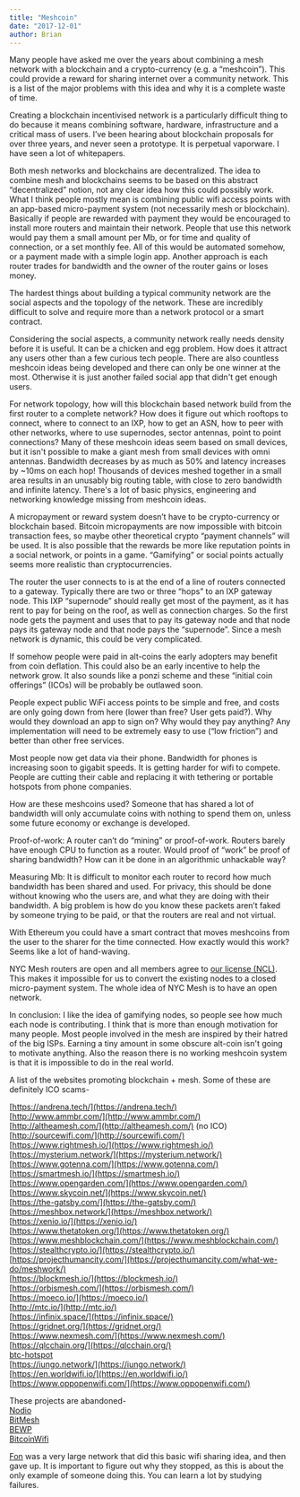 ```yaml
---
title: "Meshcoin"
date: "2017-12-01"
author: Brian
---
```

Many people have asked me over the years about combining a mesh network with a blockchain and a crypto-currency (e.g. a “meshcoin”). This could provide a reward for sharing internet over a community network. This is a list of the major problems with this idea and why it is a complete waste of time.

Creating a blockchain incentivised network is a particularly difficult thing to do because it means combining software, hardware, infrastructure and a critical mass of users. I’ve been hearing about blockchain proposals for over three years, and never seen a prototype. It is perpetual vaporware. I have seen a lot of whitepapers.

Both mesh networks and blockchains are decentralized. The idea to combine mesh and blockchains seems to be based on this abstract “decentralized” notion, not any clear idea how this could possibly work. What I think people mostly mean is combining public wifi access points with an app-based micro-payment system  (not necessarily mesh or blockchain). Basically if people are rewarded with payment they would be encouraged to install more routers and maintain their network. People that use this network would pay them a small amount per Mb, or for time and quality of connection, or a set monthly fee. All of this would be automated somehow, or a payment made with a simple login app.  Another approach is each router trades for bandwidth and the owner of the router gains or loses money.

The hardest things about building a typical community network are the social aspects and the topology of the network. These are incredibly difficult to solve and require more than a network protocol or a smart contract.

Considering the social aspects, a community network really needs density before it is useful. It can be a chicken and egg problem. How does it attract any users other than a few curious tech people. There are also countless meshcoin ideas being developed and there can only be one winner at the most. Otherwise it is just another failed social app that didn't get enough users.

For network topology, how will this blockchain based network build from the first router to a complete network? How does it figure out which rooftops to connect, where to connect to an IXP, how to get an ASN, how to peer with other networks, where to use supernodes, sector antennas, point to point connections? Many of these meshcoin ideas seem based on small devices, but it isn't possible to make a giant mesh from small devices with omni antennas. Bandwidth decreases by as much as 50% and latency increases by ~10ms on each hop! Thousands of devices meshed together in a small area results in an unusably big routing table, with close to zero bandwidth and infinite latency. There's a lot of basic physics, engineering and networking knowledge missing from meshcoin ideas.

A micropayment or reward system doesn’t have to be crypto-currency or blockchain based. Bitcoin micropayments are now impossible with bitcoin transaction fees, so maybe other theoretical crypto “payment channels” will be used. It is also possible that the rewards be more like reputation points in a social network, or points in a game. “Gamifying” or social points actually seems more realistic than cryptocurrencies. 

The router the user connects to is at the end of a line of routers connected to a gateway. Typically there are two or three “hops” to an IXP gateway node. This IXP “supernode” should really get most of the payment, as it has rent to pay for being on the roof, as well as connection charges. So the first node gets the payment and uses that to pay its gateway node and that node pays its gateway node and that node pays the “supernode”. Since a mesh network is dynamic, this could be very complicated.

If somehow people were paid in alt-coins the early adopters may benefit from coin deflation. This could also be an early incentive to help the network grow. It also sounds like a ponzi scheme and these “initial coin offerings” (ICOs) will be probably be outlawed soon.

People expect public WiFi access points to be simple and free, and costs are only going down from here (lower than free? User gets paid?). Why would they download an app to sign on? Why would they pay anything? Any implementation will need to be extremely easy to use  (“low friction”) and better than other free services. 

Most people now get data via their phone. Bandwidth for phones is increasing soon to gigabit speeds. It is getting harder for wifi to compete. People are cutting their cable and replacing it with tethering or portable hotspots from phone companies.
  
How are these meshcoins used? Someone that has shared a lot of bandwidth will only accumulate coins with nothing to spend them on, unless some future economy or exchange is developed.

Proof-of-work: A router can’t do “mining” or proof-of-work. Routers barely have enough CPU to function as a router. Would proof of “work” be proof of sharing bandwidth? How can it be done in an algorithmic unhackable way? 

Measuring Mb: It is difficult to monitor each router to record how much bandwidth has been shared and used. For privacy, this should be done without knowing who the users are, and what they are doing with their bandwidth. A big problem is how do you know these packets aren’t faked by someone trying to be paid, or that the routers are real and not virtual.

With Ethereum you could have a smart contract that moves meshcoins from the user to the sharer for the time connected. How exactly would this work? Seems like a lot of hand-waving.

NYC Mesh routers are open and all members agree to [our license (NCL)](/ncl.pdf). This makes it impossible for us to convert the existing nodes to a closed micro-payment system. The whole idea of NYC Mesh is to have an open network.

In conclusion: I like the idea of gamifying nodes, so people see how much each node is contributing. I think that is more than enough motivation for many people. Most people involved in the mesh are inspired by their hatred of the big ISPs. Earning a tiny amount in some obscure alt-coin isn't going to motivate anything. Also the reason there is no working meshcoin system is that it is impossible to do in the real world.

A list of the websites promoting blockchain + mesh. Some of these are definitely ICO scams-

[https://andrena.tech/](https://andrena.tech/)  
[http://www.ammbr.com/](http://www.ammbr.com/)  
[http://altheamesh.com/](http://altheamesh.com/)  (no ICO)  
[http://sourcewifi.com/](http://sourcewifi.com/)  
[https://www.rightmesh.io/](https://www.rightmesh.io/)  
[https://mysterium.network/](https://mysterium.network/)  
[https://www.gotenna.com/](https://www.gotenna.com/)  
[https://smartmesh.io/](https://smartmesh.io/)  
[https://www.opengarden.com/](https://www.opengarden.com/)  
[https://www.skycoin.net/](https://www.skycoin.net/)  
[https://the-gatsby.com/](https://the-gatsby.com/)  
[https://meshbox.network/](https://meshbox.network/)  
[https://xenio.io/](https://xenio.io/)  
[https://www.thetatoken.org/](https://www.thetatoken.org/)  
[https://www.meshblockchain.com/](https://www.meshblockchain.com/)  
[https://stealthcrypto.io/](https://stealthcrypto.io/)  
[https://projecthumancity.com/](https://projecthumancity.com/what-we-do/meshwork/)  
[https://blockmesh.io/](https://blockmesh.io/)  
[https://orbismesh.com/](https://orbismesh.com/)  
[https://moeco.io/](https://moeco.io/)  
[http://mtc.io/](http://mtc.io/)  
[https://infinix.space/](https://infinix.space/)  
[https://gridnet.org/](https://gridnet.org/)  
[https://www.nexmesh.com/](https://www.nexmesh.com/)  
[https://qlcchain.org/](https://qlcchain.org/)  
[btc-hotspot](https://medium.com/@a.raspitzu/decentralizing-the-hotspot-market-introducing-btc-hotspot-9ccfd6156083)  
[https://iungo.network/](https://iungo.network/)  
[https://en.worldwifi.io/](https://en.worldwifi.io/)  
[https://www.oppopenwifi.com/](https://www.oppopenwifi.com/)  

These projects are abandoned-  
[Nodio](https://web.archive.org/web/20170516020919/https://nodio.net/)  
[BitMesh](https://web.archive.org/web/20160618235714/https://www.bitmesh.network/)  
[BEWP](https://news.bitcoin.com/meet-bewp-bitcoin-enabled-wifi/)  
[BitcoinWifi](https://web.archive.org/web/20171029202504/http://www.bitcoinwifi.net/)  

[Fon](https://en.wikipedia.org/wiki/Fon_%28company%29) was a very large network that did this basic wifi sharing idea, and then gave up. It is important to figure out why they stopped, as this is about the only example of someone doing this. You can learn a lot by studying failures.


